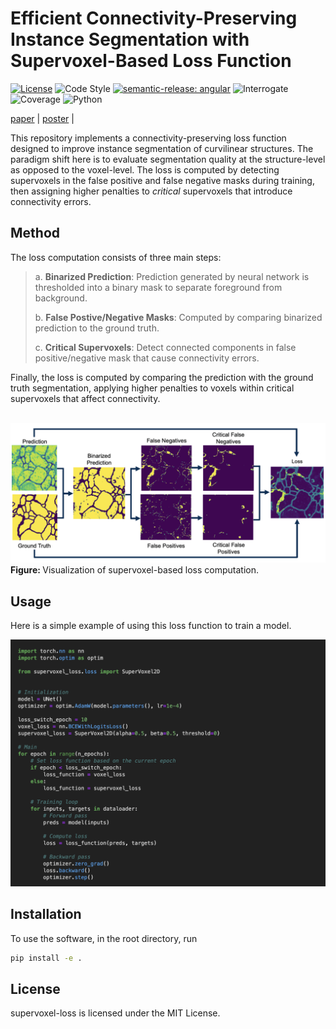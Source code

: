 # Efficient Connectivity-Preserving Instance Segmentation with Supervoxel-Based Loss Function

[![License](https://img.shields.io/badge/license-MIT-brightgreen)](LICENSE)
![Code Style](https://img.shields.io/badge/code%20style-black-black)
[![semantic-release: angular](https://img.shields.io/badge/semantic--release-angular-e10079?logo=semantic-release)](https://github.com/semantic-release/semantic-release)
![Interrogate](https://img.shields.io/badge/interrogate-97.8%25-brightgreen)
![Coverage](https://img.shields.io/badge/coverage-100%25-brightgreen?logo=codecov)
![Python](https://img.shields.io/badge/python->=3.7-blue?logo=python)

[paper](https://arxiv.org/abs/2501.01022) | [poster](https://github.com/AllenNeuralDynamics/supervoxel-loss/blob/main/imgs/poster.png) | 

This repository implements a connectivity-preserving loss function designed to improve instance segmentation of curvilinear structures. The paradigm shift here is to evaluate segmentation quality at the structure-level as opposed to the voxel-level. The loss is computed by detecting supervoxels in the false positive and false negative masks during training, then assigning higher penalties to *critical* supervoxels that introduce connectivity errors.

## Method

The loss computation consists of three main steps:

<blockquote>
  <p>a. <strong>Binarized Prediction</strong>: Prediction generated by neural network is thresholded into a binary mask to separate foreground from background.</p>
  <p>b. <strong>False Postive/Negative Masks</strong>: Computed by comparing binarized prediction to the ground truth.</p>
  <p>c. <strong>Critical Supervoxels</strong>: Detect connected components in false positive/negative mask that cause connectivity errors.</p>
</blockquote>

Finally, the loss is computed by comparing the prediction with the ground truth segmentation, applying higher penalties to voxels within critical supervoxels that affect connectivity.
<br>
<br>

<p>
  <img src="imgs/pipeline.png" width="900" alt="pipeline">
  <br>
  <b> Figure: </b>Visualization of supervoxel-based loss computation.
</p>

## Usage

Here is a simple example of using this loss function to train a model.

<p>
  <img src="imgs/usage.png" width="900" alt="pipeline">
</p>

## Installation
To use the software, in the root directory, run
```bash
pip install -e .
```

## License
supervoxel-loss is licensed under the MIT License.
